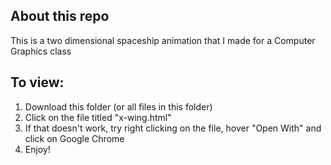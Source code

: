 ## About this repo

This is a two dimensional spaceship animation that I made for a Computer Graphics class

## To view:

  1. Download this folder (or all files in this folder)
  2. Click on the file titled "x-wing.html"
  3. If that doesn't work, try right clicking on the file, hover "Open With" and click on Google Chrome
  4. Enjoy!
